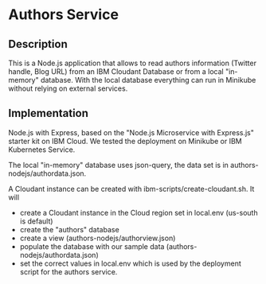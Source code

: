 # Authors Service

## Description
This is a Node.js application that allows to read authors information (Twitter handle, Blog URL) from an IBM Cloudant Database or from a local "in-memory" database. With the local database everything can run in Minikube without relying on external services.

## Implementation
Node.js with Express, based on the "Node.js Microservice with Express.js" starter kit on IBM Cloud.
We tested the deployment on Minikube or IBM Kubernetes Service.

The local "in-memory" database uses json-query, the data set is in authors-nodejs/authordata.json.

A Cloudant instance can be created with ibm-scripts/create-cloudant.sh. It will 

* create a Cloudant instance in the Cloud region set in local.env (us-south is default)
* create the "authors" database 
* create a view (authors-nodejs/authorview.json)
* populate the database with our sample data (authors-nodejs/authordata.json)
* set the correct values in local.env which is used by the deployment script for the authors service.


